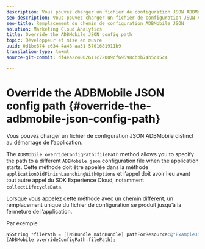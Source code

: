 ```yaml
---
description: Vous pouvez charger un fichier de configuration JSON ADBMobile distinct au démarrage de l’application.
seo-description: Vous pouvez charger un fichier de configuration JSON ADBMobile distinct au démarrage de l’application.
seo-title: Remplacement du chemin de configuration ADBMobile JSON
solution: Marketing Cloud,Analytics
title: Override the ADBMobile JSON config path
topic: Développeur et mise en œuvre
uuid: 0d1be674-c634-4a48-aa31-5701681911b9
translation-type: tm+mt
source-git-commit: df4ea2c4002611c72009cf69598cbbb74b5c15c4

---
```



# Override the ADBMobile JSON config path {#override-the-adbmobile-json-config-path}

Vous pouvez charger un fichier de configuration JSON ADBMobile distinct au démarrage de l’application.

The `ADBMobile overrideConfigPath:filePath` method allows you to specify the path to a different `ADBMobile.json` configuration file when the application starts. Cette méthode doit être appelée dans la méthode `applicationDidFinishLaunchingWithOptions` et l’appel doit avoir lieu avant tout autre appel du SDK Experience Cloud, notamment `collectLifecycleData`.

Lorsque vous appelez cette méthode avec un chemin différent, un remplacement unique du fichier de configuration se produit jusqu’à la fermeture de l’application.

Par exemple :

```objective-c
NSString *filePath = [[NSBundle mainBundle] pathForResource:@"ExampleJSONFile" ofType:@"json"]; 
[ADBMobile overrideConfigPath:filePath];
```

